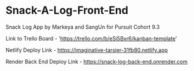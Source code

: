 # Snack-A-Log-Front-End

Snack Log App by Markeya and SangUn for Pursuit Cohort 9.3

Link to Trello Board - 'https://trello.com/b/eSi5Bxr6/kanban-template'

Netlify Deploy Link - https://imaginative-tarsier-31fb80.netlify.app

Render Back End Deploy Link - https://snack-log-back-end.onrender.com
